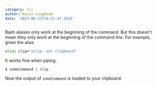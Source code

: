 ```yaml
---
category: til
author: Kevin Loughead
date: '2023-06-23T16:21:47.263Z'
---
```


Bash aliases only work at the beginning of the command. But this doesn't mean they only work at the beginning of the command _line_. For example, given the alias

```bash
alias clip="xclip -sel clipboard"
```

It works fine when piping.

<!-- no-copy -->

```plain
$ someCommand | clip
```

Now the output of `someCommand` is loaded to your clipboard.
